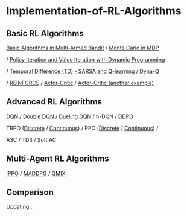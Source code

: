 # Implementation-of-RL-Algorithms

## Basic RL Algorithms

[Basic Algorithms in Multi-Armed Bandit](https://github.com/klyw1998/Implementation-of-RL-Algorithms/blob/main/Basic/multi-armed%20bandit.py) / [Monte Carlo in MDP](https://github.com/klyw1998/Implementation-of-RL-Algorithms/blob/main/Basic/markov%20decision%20process.py)  

/ [Policy Iteration and Value Iteration with Dynamic Programming](https://github.com/klyw1998/Implementation-of-RL-Algorithms/blob/main/Basic/dynamic%20programming.py)  

/ [Temporal Difference (TD) - SARSA and Q-learning](https://github.com/klyw1998/Implementation-of-RL-Algorithms/blob/main/Basic/temporal%20difference.py) / [Dyna-Q](https://github.com/klyw1998/Implementation-of-RL-Algorithms/blob/main/Basic/DynaQ.py)  

/ [REINFORCE](https://github.com/klyw1998/Implementation-of-RL-Algorithms/blob/main/Basic/REINFORCE.py) / [Actor-Critic](https://github.com/klyw1998/Implementation-of-RL-Algorithms/blob/main/Basic/ActorCritic.py) /  [Actor-Critic (another example)](https://github.com/klyw1998/Implementation-of-RL-Algorithms/blob/main/Basic/Actor_Critic.py)


## Advanced RL Algorithms

[DQN](https://github.com/klyw1998/Implementation-of-RL-Algorithms/blob/main/Advanced/DQN.py) / [Double DQN](https://github.com/klyw1998/Implementation-of-RL-Algorithms/blob/main/Advanced/DoubleDQN.py) / [Dueling DQN](https://github.com/klyw1998/Implementation-of-RL-Algorithms/blob/main/Advanced/DuelingDQN.py) / h-DQN / [DDPG](https://github.com/klyw1998/Implementation-of-RL-Algorithms/blob/main/Advanced/DDPG.py)

TRPO ([Discrete](https://github.com/klyw1998/Implementation-of-RL-Algorithms/blob/main/Advanced/TRPO.py) / [Continuous](https://github.com/klyw1998/Implementation-of-RL-Algorithms/blob/main/Advanced/TRPO_continuous.py)) / PPO ([Discrete](https://github.com/klyw1998/Implementation-of-RL-Algorithms/blob/main/Advanced/PPO.py) / [Continuous](https://github.com/klyw1998/Implementation-of-RL-Algorithms/blob/main/Advanced/PPO_continuous.py)) / 

A3C / TD3 / Soft AC

## Multi-Agent RL Algorithms

[IPPO](https://github.com/klyw1998/Implementation-of-RL-Algorithms/blob/main/MARL/IPPO.py) / [MADDPG](https://github.com/klyw1998/MADDPG) / [QMIX](https://github.com/klyw1998/QMIX)

## Comparison

Updating...
